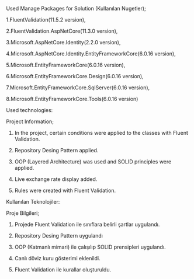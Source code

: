 Used Manage Packages for Solution (Kullanılan Nugetler);

1.FluentValidation(11.5.2 version),

2.FluentValidation.AspNetCore(11.3.0 version),

3.Microsoft.AspNetCore.Identity(2.2.0 version),

4.Microsoft.AspNetCore.Identity.EntityFrameworkCore(6.0.16 version),

5.Microsoft.EntityFrameworkCore(6.0.16 version),

6.Microsoft.EntityFrameworkCore.Design(6.0.16 version),

7.Microsoft.EntityFrameworkCore.SqlServer(6.0.16 version),

8.Microsoft.EntityFrameworkCore.Tools(6.0.16 version)


Used technologies:

Project Information;

1. In the project, certain conditions were applied to the classes with Fluent Validation.

2. Repository Desing Pattern applied.

3. OOP (Layered Architecture) was used and SOLID principles were applied.

4. Live exchange rate display added.

5. Rules were created with Fluent Validation.


Kullanılan Teknolojiler: 

Proje Bilgileri;

1. Projede Fluent Validation ile sınıflara belirli şartlar uygulandı.

2. Repository Desing Pattern uygulandı

3. OOP (Katmanlı mimari) ile çalışılıp SOLID prensipleri uygulandı.

4. Canlı döviz kuru gösterimi eklenildi.

5. Fluent Validation ile kurallar oluşturuldu.

